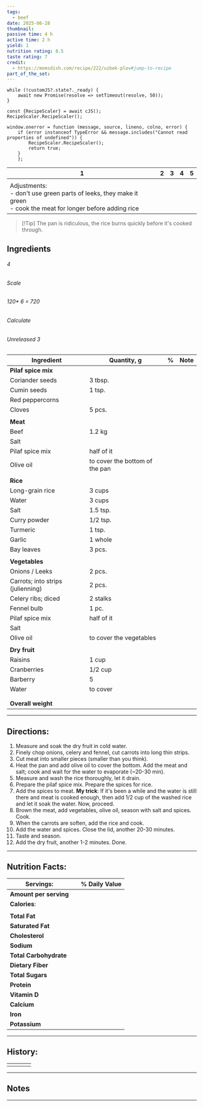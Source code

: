 ```yaml
---
tags:
  - beef
date: 2025-06-28
thumbnail: 
passive time: 4 h
active time: 2 h
yield: 1
nutrition rating: 8.5
taste rating: 7
credit:
  - https://momsdish.com/recipe/222/uzbek-plov#jump-to-recipe
part_of_the_set:
---
```

```dataviewjs
while (!customJS?.state?._ready) { 
	await new Promise(resolve => setTimeout(resolve, 50)); 
} 

const {RecipeScaler} = await cJS();
RecipeScaler.RecipeScaler();

window.onerror = function (message, source, lineno, colno, error) {
	if (error instanceof TypeError && message.includes("Cannot read properties of undefined")) {
		RecipeScaler.RecipeScaler();
		return true;
	}
    };
```

| 1                                                                                                                     | 2   | 3   | 4   | 5   |
| --------------------------------------------------------------------------------------------------------------------- | --- | --- | --- | --- |
|                                                                                                                       |     |     |     |     |
| Adjustments:<br>- don't use green parts of leeks, they make it green<br>- cook the meat for longer before adding rice |     |     |     |     |

> [!Tip] The pan is ridiculous, the rice burns quickly before it's cooked through.
## Ingredients

###### 4
###### Scale
###### 120* 6 = 720
###### Calculate
###### Unreleased 3

| Ingredient                        | Quantity, g                    | %   | Note |
| --------------------------------- | ------------------------------ | --- | ---- |
| **Pilaf spice mix**               |                                |     |      |
| Coriander seeds                   | 3 tbsp.                        |     |      |
| Cumin seeds                       | 1 tsp.                         |     |      |
| Red peppercorns                   |                                |     |      |
| Cloves                            | 5 pcs.                         |     |      |
|                                   |                                |     |      |
| **Meat**                          |                                |     |      |
| Beef                              | 1.2 kg                         |     |      |
| Salt                              |                                |     |      |
| Pilaf spice mix                   | half of it                     |     |      |
| Olive oil                         | to cover the bottom of the pan |     |      |
|                                   |                                |     |      |
| **Rice**                          |                                |     |      |
| Long-grain rice                   | 3 cups                         |     |      |
| Water                             | 3 cups                         |     |      |
| Salt                              | 1.5 tsp.                       |     |      |
| Curry powder                      | 1/2 tsp.                       |     |      |
| Turmeric                          | 1 tsp.                         |     |      |
| Garlic                            | 1 whole                        |     |      |
| Bay leaves                        | 3 pcs.                         |     |      |
|                                   |                                |     |      |
| **Vegetables**                    |                                |     |      |
| Onions / Leeks                    | 2 pcs.                         |     |      |
| Carrots; into strips (julienning) | 2 pcs.                         |     |      |
| Celery ribs; diced                | 2 stalks                       |     |      |
| Fennel bulb                       | 1 pc.                          |     |      |
| Pilaf spice mix                   | half of it                     |     |      |
| Salt                              |                                |     |      |
| Olive oil                         | to cover the vegetables        |     |      |
|                                   |                                |     |      |
| **Dry fruit**                     |                                |     |      |
| Raisins                           | 1 cup                          |     |      |
| Cranberries                       | 1/2 cup                        |     |      |
| Barberry                          | 5                              |     |      |
| Water                             | to cover                       |     |      |
|                                   |                                |     |      |
|                                   |                                |     |      |
| **Overall weight**                |                                |     |      |




---
## Directions:

1. Measure and soak the dry fruit in cold water.
2. Finely chop onions, celery and fennel, cut carrots into long thin strips.
3. Cut meat into smaller pieces (smaller than you think).
4. Heat the pan and add olive oil to cover the bottom. Add the meat and salt; cook and wait for the water to evaporate (~20-30 min).
5. Measure and wash the rice thoroughly, let it drain.
6. Prepare the pilaf spice mix. Prepare the spices for rice.
7. Add the spices to meat.
	**My trick**: If it's been a while and the water is still there and meat is cooked enough, then add 1/2 cup of the washed rice and let it soak the water. Now, proceed.
8. Brown the meat, add vegetables, olive oil, season with salt and spices. Cook.
9. When the carrots are soften, add the rice and cook.
10. Add the water and spices. Close the lid, another 20-30 minutes.
11. Taste and season.
12. Add the dry fruit, another 1-2 minutes. Done.


---
## Nutrition Facts:

| **Servings:**          |       | % Daily Value |
| ---------------------- | ----- | ------------- |
| **Amount per serving** |       |               |
| **Calories**:          |       |               |
|                        |       |               |
| **Total Fat**          |       |               |
| **Saturated Fat**      |       |               |
| **Cholesterol**        |       |               |
| **Sodium**             |       |               |
| **Total Carbohydrate** |       |               |
| **Dietary Fiber**      |       |               |
| **Total Sugars**       |       |               |
| **Protein**            |       |               |
| **Vitamin D**          |       |               |
| **Calcium**            |       |               |
| **Iron**               |       |               |
| **Potassium**          |       |               |

---
## History:

|     |                   |                   |                   |
| --- | ----------------- | ----------------- | ----------------- |
|     |                   |                   |                   |


---
## Notes


>

---



